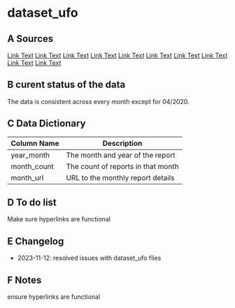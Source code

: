 # dataset_ufo
## A Sources
[Link Text](https://nuforc.org/subndx/?id=e202011)
[Link Text](https://nuforc.org/subndx/?id=e202010)
[Link Text](https://nuforc.org/subndx/?id=e202008)
[Link Text](https://nuforc.org/subndx/?id=e202007)
[Link Text](https://nuforc.org/subndx/?id=e202006)
[Link Text](https://nuforc.org/subndx/?id=e202005)
[Link Text](https://nuforc.org/subndx/?id=e202004)
[Link Text](https://nuforc.org/subndx/?id=e202003)
[Link Text](https://nuforc.org/subndx/?id=e202002)
[Link Text](https://nuforc.org/subndx/?id=e202001)
## B curent status of the data
The data is consistent across every month except for 04/2020. 
## C Data Dictionary
| Column Name  | Description                         |
|--------------|-------------------------------------|
| year_month   | The month and year of the report    |
| month_count  | The count of reports in that month  |
| month_url    | URL to the monthly report details   |
## D To do list
Make sure hyperlinks are functional
## E Changelog
- 2023-11-12: resolved issues with dataset_ufo files
## F Notes 
ensure hyperlinks are functional
